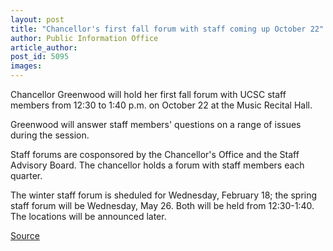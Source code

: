```yaml
---
layout: post
title: "Chancellor's first fall forum with staff coming up October 22"
author: Public Information Office
article_author: 
post_id: 5095
images:
---
```


<p>
  Chancellor Greenwood will hold her first fall forum with UCSC staff members from 12:30 to 1:40 p.m. on October 22 at the Music Recital Hall.<br>
</p>
<p>
  Greenwood will answer staff members' questions on a range of issues during the session.<br>
</p>
<p>
  Staff forums are cosponsored by the Chancellor's Office and the Staff Advisory Board. The chancellor holds a forum with staff members each quarter.
</p>
<p>
  The winter staff forum is sheduled for Wednesday, February 18; the spring staff forum will be Wednesday, May 26. Both will be held from 12:30-1:40. The locations will be announced later.<br>
</p>
<p><a href="http://www1.ucsc.edu/currents/03-04/10-13/forum.html" title="Permalink to forum">Source</a></p>
